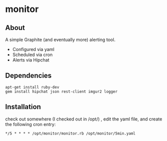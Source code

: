 monitor
=======

## About

A simple Graphite (and eventually more) alerting tool.

 - Configured via yaml
 - Scheduled via cron
 - Alerts via Hipchat

## Dependencies
    apt-get install ruby-dev
    gem install hipchat json rest-client imgur2 logger

## Installation

check out somewhere (I checked out in /opt/) , edit the yaml file, and create the following cron entry:

    */5 * * * * /opt/monitor/monitor.rb /opt/monitor/5min.yaml

